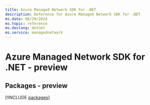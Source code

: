 ```yaml
---
title: Azure Managed Network SDK for .NET
description: Reference for Azure Managed Network SDK for .NET
ms.date: 08/29/2024
ms.topic: reference
ms.devlang: dotnet
ms.service: managednetwork
---
```

# Azure Managed Network SDK for .NET - preview
## Packages - preview
[!INCLUDE [packages](managed-network-index.md)]